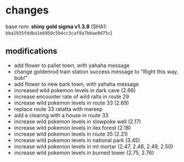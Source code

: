 
# changes

base rom: **shiny gold sigma v1.3.8** (SHA1: `bba2935fddba1e6950c5b4cc3caf8a7bbae9d75c`)

## modifications

+ add flower to pallet town, with yahaha message
+ change goldenrod train station success message to "Right this way, bub!"
+ add flower to new bark town, with yahaha message
+ increased wild pokemon levels in dark cave (2.66)
+ increase encounter rate of wild ralts in route 29
+ increase wild pokemon levels in route 33 (2.69)
+ replace route 33 ratatta with mareep
+ add a clearing with a house in route 33
+ increase wild pokemon levels in slowpoke well (2.17)
+ increase wild pokemon levels in ilex forest (2.18)
+ increase wild pokemon levels in route 35 (2.21)
+ increase wild pokemon levels in national park (3.45)
+ increase wild pokemon levels in mt mortar (2.47, 2.48, 2.49, 2.50)
+ increase wild pokemon levels in burned tower (2.75, 2.76)